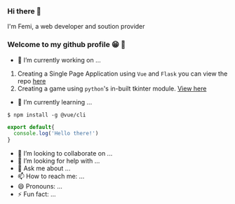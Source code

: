 ### Hi there 👋

I'm Femi, a web developer and soution provider

### Welcome to my github profile :grin: :tada:

- 🔭 I’m currently working on ...
1. Creating a Single Page Application using `Vue` and `Flask` you can view the repo [here](https://github.com/FemiBlack/flask-vue-building-spa)
2. Creating a game using `python`'s in-built tkinter module. [View here](https://github.com/FemiBlack/codex-gui)
- 🌱 I’m currently learning ...
```
$ npm install -g @vue/cli
```
```Javascript
export default{
  console.log('Hello there!')
}
```
- 👯 I’m looking to collaborate on ...
- 🤔 I’m looking for help with ...
- 💬 Ask me about ...
- 📫 How to reach me: ...
- 😄 Pronouns: ...
- ⚡ Fun fact: ...
